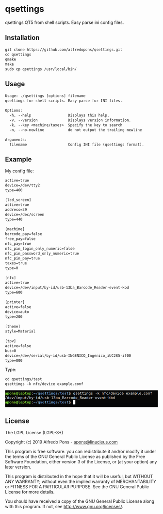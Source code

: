 # qsettings
qsettings QT5 from shell scripts. Easy parse ini config files.

## Installation

    git clone https://github.com/alfredopons/qsettings.git
    cd qsettings
    qmake
    make
    sudo cp qsettings /usr/local/bin/


## Usage

    Usage: ./qsettings [options] filename
    qsettings for shell scripts. Easy parse for INI files.
    
    Options:
      -h, --help                 Displays this help.
      -v, --version              Displays version information.
      -k, --key <machine/taxes>  Specify the key to search
      -n, --no-newline           do not output the trailing newline
    
    Arguments:
      filename                   Config INI file (qsettings format).
  
  
## Example

My config file:

    active=true
    device=/dev/tty2
    type=460
    
    [lcd_screen]
    active=true
    address=39
    device=/dec/screen
    type=440
    
    [machine]
    barcode_pay=false
    free_pay=false
    nfc_pay=true
    nfc_pin_login_only_numeric=false
    nfc_pin_password_only_numeric=true
    nfc_pin_pay=true
    taxes=true
    type=0
    
    [nfc]
    active=true
    device=/dev/input/by-id/usb-13ba_Barcode_Reader-event-kbd
    type=600
    
    [printer]
    active=false
    device=auto
    type=200
    
    [theme]
    style=Material
    
    [tpv]
    active=false
    bus=0
    device=/dev/serial/by-id/usb-INGENICO_Ingenico_iUC285-if00
    type=800
    
    
Type:
    
    cd qsettings/test
    qsettings -k nfc/device example.conf
    

![Demo of config qsetting #1](test.png)


## License

The LGPL License (LGPL-3+)

Copyright (c) 2019 Alfredo Pons - apons@linucleus.com

This program is free software: you can redistribute it and/or modify
it under the terms of the GNU General Public License as published by
the Free Software Foundation, either version 3 of the License, or
(at your option) any later version.

This program is distributed in the hope that it will be useful,
but WITHOUT ANY WARRANTY; without even the implied warranty of
MERCHANTABILITY or FITNESS FOR A PARTICULAR PURPOSE.  See the
GNU General Public License for more details.

You should have received a copy of the GNU General Public License
along with this program.  If not, see <http://www.gnu.org/licenses/>.
